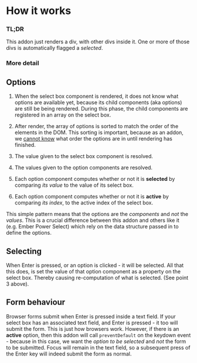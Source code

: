 # How it works

### TL;DR

This addon just renders a div, with other divs inside it. One or more of those divs is automatically flagged a _selected_.

### More detail

## Options

1. When the select box component is rendered, it does not know what options are available yet, because its child components (aka options) are still be being rendered. During this phase, the child components are registered in an array on the select box.

2. After render, the array of options is sorted to match the order of the elements in the DOM. This sorting is important, because as an addon, we [cannot know](https://ember-twiddle.com/ddae8f58d5175e64577e79d720013cf2) what order the options are in until rendering has finished.

3. The value given to the select box component is resolved.

4. The values given to the option components are resolved.

5. Each option component computes whether or not it is **selected** by comparing _its value_ to the value of its select box.

6. Each option component computes whether or not it is **active** by comparing _its index_, to the active index of the select box.

This simple pattern means that the options are the _components_ and _not_ the _values_. This is a crucial difference between this addon and others like it (e.g. Ember Power Select) which rely on the data structure passed in to define the options.

## Selecting

When Enter is pressed, or an option is clicked - it will be selected. All that this does, is set the value of that option component as a property on the select box. Thereby causing re-computation of what is selected. (See point 3 above).

## Form behaviour

Browser forms submit when Enter is pressed inside a text field. If your select box has an associated text field, and Enter is pressed - it too will submit the form. This is just how browsers work. However, if there is an **active** option, then this addon will call `preventDefault` on the keydown event - because in this case, we want the _option to be selected_ and _not_ the form to be submitted. Focus will remain in the text field, so a subsequent press of the Enter key will indeed submit the form as normal.
